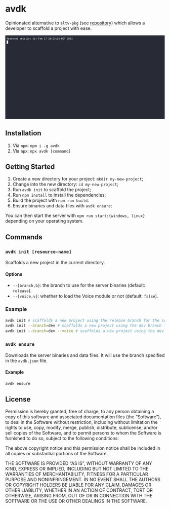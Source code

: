# avdk

Opinionated alternative to `altv-pkg` (see [repository](https://github.com/altmp/altv-pkg)) which allows a developer to scaffold a project with ease.

![](/images/console.gif)

## Installation

1. Via `npm`: `npm i -g avdk`
2. Via `npx`: `npx avdk [command]`

## Getting Started

1. Create a new directory for your project: `mkdir my-new-project`;
2. Change into the new directory: `cd my-new-project`;
3. Run `avdk init` to scaffold the project;
4. Run `npm install` to install the dependencies;
5. Build the project with `npm run build`.
6. Ensure binaries and data files with `avdk ensure`;

You can then start the server with `npm run start:{windows, linux}` depending on your operating system.

## Commands

### `avdk init [resource-name]`

Scaffolds a new project in the current directory.

#### Options

-   `--{branch,b}`: the branch to use for the server binaries (default: `release`).
-   `--{voice,v}`: whether to load the Voice module or not (default: `false`).

### Example

```sh
avdk init # scaffolds a new project using the release branch for the server binaries
avdk init --branch=dev # scaffolds a new project using the dev branch for the server binaries
avdk init --branch=dev --voice # scaffolds a new project using the dev branch for the server binaries and with the voice module
```

### `avdk ensure`

Downloads the server binaries and data files. It will use the branch specified in the `avdk.json` file.

#### Example

```sh
avdk ensure
```

## License

Permission is hereby granted, free of charge, to any person obtaining a copy of this software and associated documentation files (the “Software”), to deal in the Software without restriction, including without limitation the rights to use, copy, modify, merge, publish, distribute, sublicense, and/or sell copies of the Software, and to permit persons to whom the Software is furnished to do so, subject to the following conditions:

The above copyright notice and this permission notice shall be included in all copies or substantial portions of the Software.

THE SOFTWARE IS PROVIDED “AS IS”, WITHOUT WARRANTY OF ANY KIND, EXPRESS OR IMPLIED, INCLUDING BUT NOT LIMITED TO THE WARRANTIES OF MERCHANTABILITY, FITNESS FOR A PARTICULAR PURPOSE AND NONINFRINGEMENT. IN NO EVENT SHALL THE AUTHORS OR COPYRIGHT HOLDERS BE LIABLE FOR ANY CLAIM, DAMAGES OR OTHER LIABILITY, WHETHER IN AN ACTION OF CONTRACT, TORT OR OTHERWISE, ARISING FROM, OUT OF OR IN CONNECTION WITH THE SOFTWARE OR THE USE OR OTHER DEALINGS IN THE SOFTWARE.
